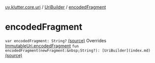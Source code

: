 [uy.klutter.core.uri](../index.md) / [UriBuilder](index.md) / [encodedFragment](.)


# encodedFragment

`var encodedFragment: String?` [(source)](https://github.com/kohesive/klutter/blob/master/core-jdk6/src/main/kotlin/uy/klutter/core/uri/UriBuilder.kt#L92)
Overrides [ImmutableUri.encodedFragment](../-immutable-uri/encoded-fragment.md)
`fun encodedFragment(newFragment:&nbsp;String?): [UriBuilder](index.md)` [(source)](https://github.com/kohesive/klutter/blob/master/core-jdk6/src/main/kotlin/uy/klutter/core/uri/UriBuilder.kt#L228)


